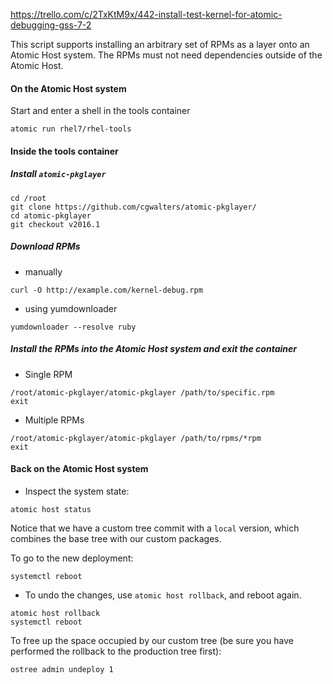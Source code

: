 https://trello.com/c/2TxKtM9x/442-install-test-kernel-for-atomic-debugging-gss-7-2

This script supports installing an arbitrary set of RPMs
as a layer onto an Atomic Host system.  The RPMs must not need
dependencies outside of the Atomic Host.

#### On the Atomic Host system

Start and enter a shell in the tools container

```
atomic run rhel7/rhel-tools
```

#### Inside the tools container

##### Install `atomic-pkglayer`

```
cd /root
git clone https://github.com/cgwalters/atomic-pkglayer/
cd atomic-pkglayer
git checkout v2016.1
```

##### Download RPMs
* manually
```
curl -O http://example.com/kernel-debug.rpm
```
* using yumdownloader
```
yumdownloader --resolve ruby
```
##### Install the RPMs into the Atomic Host system and exit the container
* Single RPM
```
/root/atomic-pkglayer/atomic-pkglayer /path/to/specific.rpm
exit
```
* Multiple RPMs
```
/root/atomic-pkglayer/atomic-pkglayer /path/to/rpms/*rpm
exit
```
#### Back on the Atomic Host system

* Inspect the system state:

```
atomic host status
```

Notice that we have a custom tree commit with a `local` version,
which combines the base tree with our custom packages.

To go to the new deployment:

```
systemctl reboot
 ```

* To undo the changes, use `atomic host rollback`, and reboot again.

```
atomic host rollback
systemctl reboot
```

To free up the space occupied by our custom tree (be sure you have
performed the rollback to the production tree first):

```
ostree admin undeploy 1
```
